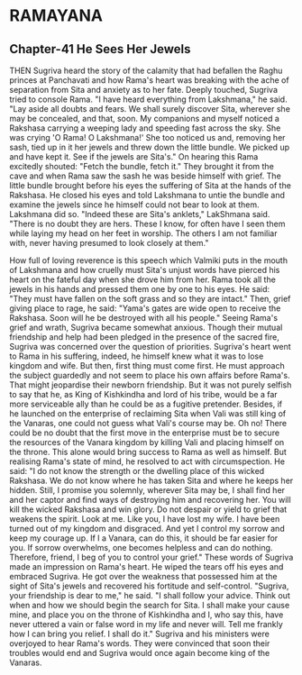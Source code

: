 # RAMAYANA
## Chapter-41 He Sees Her Jewels

THEN Sugriva heard the story of the calamity that had befallen the Raghu princes at Panchavati and how Rama's heart was breaking with the ache of separation from Sita and anxiety as to her fate. Deeply touched, Sugriva tried to console Rama. "I have heard everything from Lakshmana," he said. "Lay aside all doubts and fears. We shall surely discover Sita, wherever she may be concealed, and that, soon. My companions and myself noticed a Rakshasa carrying a weeping lady and speeding fast across the sky. She was crying 'O Rama! O Lakshmana!' She too noticed us and, removing her sash, tied up in it her jewels and threw down the little bundle. We picked up and have kept it. See if the jewels are Sita's." On hearing this Rama excitedly shouted: "Fetch the bundle, fetch it." They brought it from the cave and when Rama saw the sash he was beside himself with grief. The little bundle brought before his eyes the suffering of Sita at the hands of the Rakshasa. He closed his eyes and told Lakshmana to untie the bundle and examine the jewels since he himself could not bear to look at them. Lakshmana did so. "Indeed these are Sita's anklets," LakShmana said. "There is no doubt they are hers. These I know, for often have I seen them while laying my head on her feet in worship. The others I am not familiar with, never having presumed to look closely at them."

How full of loving reverence is this speech which Valmiki puts in the mouth of Lakshmana and how cruelly must Sita's unjust words have pierced his heart on the fateful day when she drove him from her. Rama took all the jewels in his hands and pressed them one by one to his eyes. He said: "They must have fallen on the soft grass and so they are intact." Then, grief giving place to rage, he said: "Yama's gates are wide open to receive the Rakshasa. Soon will he be destroyed with all his people." Seeing Rama's grief and wrath, Sugriva became somewhat anxious. Though their mutual friendship and help had been pledged in the presence of the sacred fire, Sugriva was concerned over the question of priorities. Sugriva's heart went to Rama in his suffering, indeed, he himself knew what it was to lose kingdom and wife. But then, first thing must come first. He must approach the subject guardedly and not seem to place his own affairs before Rama's. That might jeopardise their newborn friendship. But it was not purely selfish to say that he, as King of Kishkindha and lord of his tribe, would be a far more serviceable ally than he could be as a fugitive pretender. Besides, if he launched on the enterprise of reclaiming Sita when Vali was still king of the Vanaras, one could not guess what Vali's course may be. Oh no! There could be no doubt that the first move in the enterprise must be to secure the resources of the Vanara kingdom by killing Vali and placing himself on the throne. This alone would bring success to Rama as well as himself. But realising Rama's state of mind, he resolved to act with circumspection. He said: "I do not know the strength or the dwelling place of this wicked Rakshasa. We do not know where he has taken Sita and where he keeps her hidden. Still, I promise you solemnly, wherever Sita may be, I shall find her and her captor and find ways of destroying him and recovering her. You will kill the wicked Rakshasa and win glory. Do not despair or yield to grief that weakens the spirit. Look at me. Like you, I have lost my wife. I have been turned out of my kingdom and disgraced. And yet I control my sorrow and keep my courage up. If I a Vanara, can do this, it should be far easier for you. If sorrow overwhelms, one becomes helpless and can do nothing. Therefore, friend, I beg of you to control your grief." These words of Sugriva made an impression on Rama's heart. He wiped the tears off his eyes and embraced Sugriva. He got over the weakness that possessed him at the sight of Sita's jewels and recovered his fortitude and self-control. "Sugriva, your friendship is dear to me," he said. "I shall follow your advice. Think out when and how we should begin the search for Sita. I shall make your cause mine, and place you on the throne of Kishkindha and I, who say this, have never uttered a vain or false word in my life and never will. Tell me frankly how I can bring you relief. I shall do it." Sugriva and his ministers were overjoyed to hear Rama's words. They were convinced that soon their troubles would end and Sugriva would once again become king of the Vanaras.